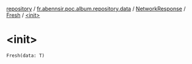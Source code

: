 [repository](../../../index.md) / [fr.abennsir.poc.album.repository.data](../../index.md) / [NetworkResponse](../index.md) / [Fresh](index.md) / [&lt;init&gt;](./-init-.md)

# &lt;init&gt;

`Fresh(data: T)`